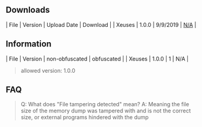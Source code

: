 ## Downloads

| File | Version | Upload Date | Download |
| Xeuses | 1.0.0 | 9/9/2019 | <a href="https://google.com">N/A</a> |

## Information

| File | Version | non-obfuscated | obfuscated | 
| Xeuses | 1.0.0 | 1 | N/A |

> allowed version: 1.0.0

## FAQ
> Q: What does "File tampering detected" mean?
> A: Meaning the file size of the memory dump was tampered with and is not the correct size, or external programs hindered with the dump
